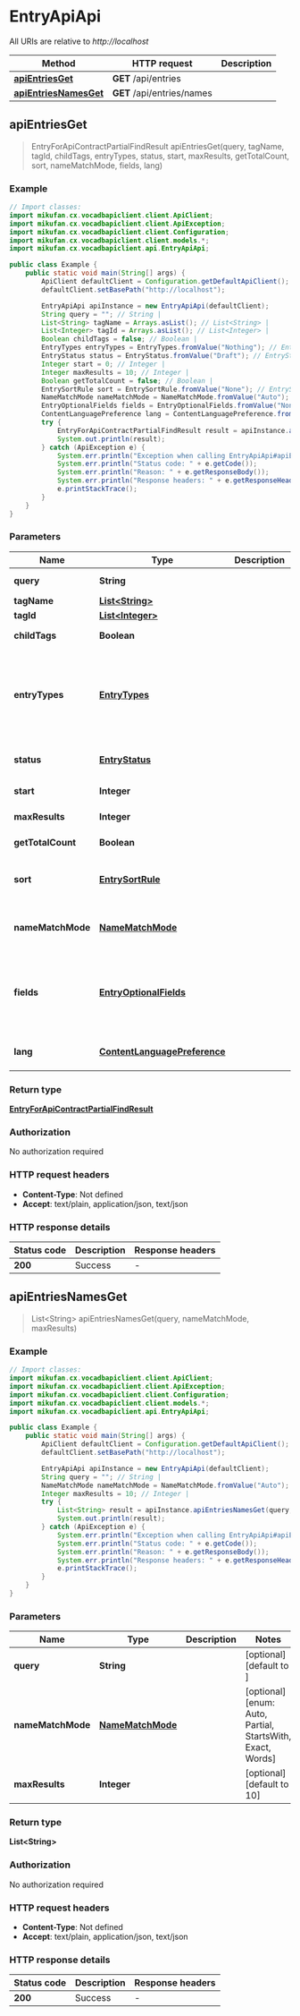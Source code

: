 # EntryApiApi

All URIs are relative to *http://localhost*

Method | HTTP request | Description
------------- | ------------- | -------------
[**apiEntriesGet**](EntryApiApi.md#apiEntriesGet) | **GET** /api/entries | 
[**apiEntriesNamesGet**](EntryApiApi.md#apiEntriesNamesGet) | **GET** /api/entries/names | 



## apiEntriesGet

> EntryForApiContractPartialFindResult apiEntriesGet(query, tagName, tagId, childTags, entryTypes, status, start, maxResults, getTotalCount, sort, nameMatchMode, fields, lang)



### Example

```java
// Import classes:
import mikufan.cx.vocadbapiclient.client.ApiClient;
import mikufan.cx.vocadbapiclient.client.ApiException;
import mikufan.cx.vocadbapiclient.client.Configuration;
import mikufan.cx.vocadbapiclient.client.models.*;
import mikufan.cx.vocadbapiclient.api.EntryApiApi;

public class Example {
    public static void main(String[] args) {
        ApiClient defaultClient = Configuration.getDefaultApiClient();
        defaultClient.setBasePath("http://localhost");

        EntryApiApi apiInstance = new EntryApiApi(defaultClient);
        String query = ""; // String | 
        List<String> tagName = Arrays.asList(); // List<String> | 
        List<Integer> tagId = Arrays.asList(); // List<Integer> | 
        Boolean childTags = false; // Boolean | 
        EntryTypes entryTypes = EntryTypes.fromValue("Nothing"); // EntryTypes | 
        EntryStatus status = EntryStatus.fromValue("Draft"); // EntryStatus | 
        Integer start = 0; // Integer | 
        Integer maxResults = 10; // Integer | 
        Boolean getTotalCount = false; // Boolean | 
        EntrySortRule sort = EntrySortRule.fromValue("None"); // EntrySortRule | 
        NameMatchMode nameMatchMode = NameMatchMode.fromValue("Auto"); // NameMatchMode | 
        EntryOptionalFields fields = EntryOptionalFields.fromValue("None"); // EntryOptionalFields | 
        ContentLanguagePreference lang = ContentLanguagePreference.fromValue("Default"); // ContentLanguagePreference | 
        try {
            EntryForApiContractPartialFindResult result = apiInstance.apiEntriesGet(query, tagName, tagId, childTags, entryTypes, status, start, maxResults, getTotalCount, sort, nameMatchMode, fields, lang);
            System.out.println(result);
        } catch (ApiException e) {
            System.err.println("Exception when calling EntryApiApi#apiEntriesGet");
            System.err.println("Status code: " + e.getCode());
            System.err.println("Reason: " + e.getResponseBody());
            System.err.println("Response headers: " + e.getResponseHeaders());
            e.printStackTrace();
        }
    }
}
```

### Parameters


Name | Type | Description  | Notes
------------- | ------------- | ------------- | -------------
 **query** | **String**|  | [optional] [default to ]
 **tagName** | [**List&lt;String&gt;**](String.md)|  | [optional]
 **tagId** | [**List&lt;Integer&gt;**](Integer.md)|  | [optional]
 **childTags** | **Boolean**|  | [optional] [default to false]
 **entryTypes** | [**EntryTypes**](.md)|  | [optional] [enum: Nothing, Album, Artist, DiscussionTopic, PV, ReleaseEvent, ReleaseEventSeries, Song, SongList, Tag, User, Venue]
 **status** | [**EntryStatus**](.md)|  | [optional] [enum: Draft, Finished, Approved, Locked]
 **start** | **Integer**|  | [optional] [default to 0]
 **maxResults** | **Integer**|  | [optional] [default to 10]
 **getTotalCount** | **Boolean**|  | [optional] [default to false]
 **sort** | [**EntrySortRule**](.md)|  | [optional] [enum: None, Name, AdditionDate, ActivityDate]
 **nameMatchMode** | [**NameMatchMode**](.md)|  | [optional] [enum: Auto, Partial, StartsWith, Exact, Words]
 **fields** | [**EntryOptionalFields**](.md)|  | [optional] [enum: None, AdditionalNames, Description, MainPicture, Names, PVs, Tags, WebLinks]
 **lang** | [**ContentLanguagePreference**](.md)|  | [optional] [enum: Default, Japanese, Romaji, English]

### Return type

[**EntryForApiContractPartialFindResult**](EntryForApiContractPartialFindResult.md)

### Authorization

No authorization required

### HTTP request headers

- **Content-Type**: Not defined
- **Accept**: text/plain, application/json, text/json


### HTTP response details
| Status code | Description | Response headers |
|-------------|-------------|------------------|
| **200** | Success |  -  |


## apiEntriesNamesGet

> List&lt;String&gt; apiEntriesNamesGet(query, nameMatchMode, maxResults)



### Example

```java
// Import classes:
import mikufan.cx.vocadbapiclient.client.ApiClient;
import mikufan.cx.vocadbapiclient.client.ApiException;
import mikufan.cx.vocadbapiclient.client.Configuration;
import mikufan.cx.vocadbapiclient.client.models.*;
import mikufan.cx.vocadbapiclient.api.EntryApiApi;

public class Example {
    public static void main(String[] args) {
        ApiClient defaultClient = Configuration.getDefaultApiClient();
        defaultClient.setBasePath("http://localhost");

        EntryApiApi apiInstance = new EntryApiApi(defaultClient);
        String query = ""; // String | 
        NameMatchMode nameMatchMode = NameMatchMode.fromValue("Auto"); // NameMatchMode | 
        Integer maxResults = 10; // Integer | 
        try {
            List<String> result = apiInstance.apiEntriesNamesGet(query, nameMatchMode, maxResults);
            System.out.println(result);
        } catch (ApiException e) {
            System.err.println("Exception when calling EntryApiApi#apiEntriesNamesGet");
            System.err.println("Status code: " + e.getCode());
            System.err.println("Reason: " + e.getResponseBody());
            System.err.println("Response headers: " + e.getResponseHeaders());
            e.printStackTrace();
        }
    }
}
```

### Parameters


Name | Type | Description  | Notes
------------- | ------------- | ------------- | -------------
 **query** | **String**|  | [optional] [default to ]
 **nameMatchMode** | [**NameMatchMode**](.md)|  | [optional] [enum: Auto, Partial, StartsWith, Exact, Words]
 **maxResults** | **Integer**|  | [optional] [default to 10]

### Return type

**List&lt;String&gt;**

### Authorization

No authorization required

### HTTP request headers

- **Content-Type**: Not defined
- **Accept**: text/plain, application/json, text/json


### HTTP response details
| Status code | Description | Response headers |
|-------------|-------------|------------------|
| **200** | Success |  -  |

